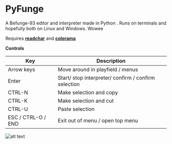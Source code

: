 # PyFunge
A Befunge-93 editor and interpreter made in Python . Runs on terminals and hopefully both on Linux and Windows. Wowee <br />

Requires [**readchar**](https://github.com/magmax/python-readchar/) and [**colorama**](https://github.com/tartley/colorama)

**Controls** <br />

| Key | Description |
| --- | --- |
| Arrow keys | Move around in playfield / menus |
| Enter | Start/ stop interpreter/ confirm / confirm selection |
| CTRL-N | Make selection and copy |
| CTRL-K | Make selection and cut |
| CTRL-U | Paste selection |
| ESC / CTRL-O / END | Exit out of menu / open top menu |

![alt text](https://i.imgur.com/dMFF61W.png)
